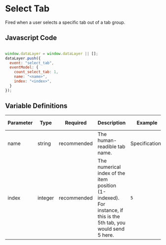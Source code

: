 # Select Tab

Fired when a user selects a specific tab out of a tab group.

## Javascript Code

```js

window.dataLayer = window.dataLayer || [];
dataLayer.push({
  event: "select_tab",
  eventModel: {
    count_select_tab: 1,
    name: "<name>",
    index: "<index>",
  }
});
```

## Variable Definitions
|Parameter|Type|Required|Description|Example|Pattern|Min Length|Max Length|
| --- | --- | --- | --- | --- | --- | --- | --- |
|name|string|recommended|The human-readible tab name.|Specifications|
|index|integer|recommended|The numerical index of the item position (1-indexed). For instance, if this is the 5th tab, you would send 5 here.|`5`|
